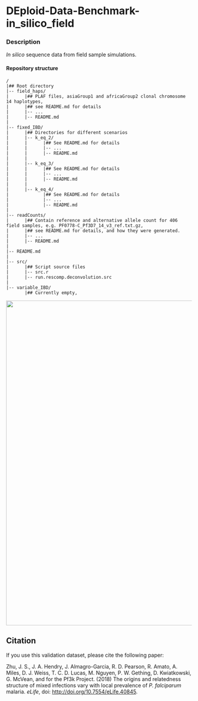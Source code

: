 # DEploid-Data-Benchmark-in_silico_field

### Description

*In silico* sequence data from field sample simulations.

#### Repository structure

```
/
|## Root directory
|-- field_haps/
|      |## PLAF files, asiaGroup1 and africaGroup2 clonal chromosome 14 haplotypes,
|      |## see README.md for details
|      |-- ...
|      |-- README.md
|
|-- fixed_IBD/
|      |## Directories for different scenarios
|      |-- k_eq_2/
|      |      |## See README.md for details
|      |      |-- ...
|      |      |-- README.md
|      |
|      |-- k_eq_3/
|      |      |## See README.md for details
|      |      |-- ...
|      |      |-- README.md
|      |
|      |-- k_eq_4/
|             |## See README.md for details
|             |-- ...
|             |-- README.md
|
|-- readCounts/
|      |## Contain reference and alternative allele count for 406 field samples, e.g. PF0778-C_Pf3D7_14_v3_ref.txt.gz,
|      |## see README.md for details, and how they were generated.
|      |-- ...
|      |-- README.md
|
|-- README.md
|
|-- src/
|      |## Script source files
|      |-- src.r
|      |-- run.rescomp.deconvolution.src
|
|-- variable_IBD/
       |## Currently empty,
```

<img src="field_haps/image1.jpeg" width="880">


Citation
--------

If you use this validation dataset, please cite the following paper:

Zhu, J. S., J. A. Hendry, J. Almagro-Garcia, R. D. Pearson, R. Amato, A. Miles, D. J. Weiss, T. C. D. Lucas, M. Nguyen, P. W. Gething, D. Kwiatkowski, G. McVean, and for the Pf3k Project. (2018) The origins and relatedness structure of mixed infections vary with local prevalence of *P. falciparum* malaria. *eLife*, doi: http://doi.org/10.7554/eLife.40845.
